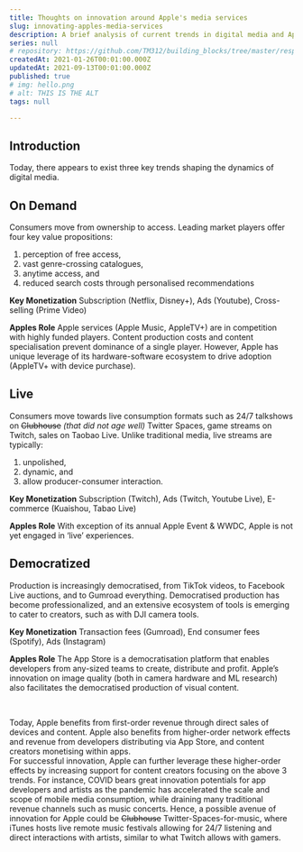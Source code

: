 ```yaml
---
title: Thoughts on innovation around Apple's media services
slug: innovating-apples-media-services
description: A brief analysis of current trends in digital media and Apple's role within
series: null
# repository: https://github.com/TM312/building_blocks/tree/master/responsive-b-card-group
createdAt: 2021-01-26T00:01:00.000Z
updatedAt: 2021-09-13T00:01:00.000Z
published: true
# img: hello.png
# alt: THIS IS THE ALT
tags: null

---
```


## Introduction

Today, there appears to exist three key trends shaping the dynamics of digital media.

## On Demand

Consumers move from ownership to access. Leading market players offer four key value propositions:
1. perception of free access,
2. vast genre-crossing catalogues,
3. anytime access, and
4. reduced search costs through personalised recommendations

__Key Monetization__ Subscription (Netflix, Disney+), Ads (Youtube), Cross-selling (Prime Video)

__Apples Role__ Apple services (Apple Music, AppleTV+) are in competition with highly funded players. Content production costs and content specialisation prevent dominance of a single player. However, Apple has unique leverage of its hardware-software ecosystem to drive adoption (AppleTV+ with device purchase).


## Live

Consumers move towards live consumption formats such as 24/7 talkshows on ~~Clubhouse~~ *(that did not age well)* Twitter Spaces, game streams on Twitch, sales on Taobao Live.
Unlike traditional media, live streams are typically:
1. unpolished,
2. dynamic, and
3. allow producer-consumer interaction.

__Key Monetization__ Subscription (Twitch), Ads (Twitch, Youtube Live), E-commerce (Kuaishou, Tabao Live)

__Apples Role__ With exception of its annual Apple Event & WWDC, Apple is not yet engaged in ‘live’ experiences.


## Democratized

Production is increasingly democratised, from TikTok videos, to Facebook Live auctions, and to Gumroad everything. Democratised production has become professionalized, and an extensive ecosystem of tools is emerging to cater to creators, such as with DJI camera tools.

__Key Monetization__ Transaction fees (Gumroad), End consumer fees (Spotify), Ads (Instagram)

__Apples Role__ The App Store is a democratisation platform that enables developers from any-sized teams to create, distribute and profit. Apple’s innovation on image quality (both in camera hardware and ML research) also facilitates the democratised production of visual content.

<br>

Today, Apple benefits from first-order revenue through direct sales of devices and content. Apple also benefits from higher-order network effects and revenue from developers distributing via App Store, and content creators monetising within apps.
<br>
For successful innovation, Apple can further leverage these higher-order effects by increasing support for content creators focusing on the above 3 trends. For instance, COVID bears great innovation potentials for app developers and artists as the pandemic has accelerated the scale and scope of mobile media consumption, while draining many traditional revenue channels such as music concerts. Hence, a possible avenue of innovation for Apple could be ~~Clubhouse~~ Twitter-Spaces-for-music, where iTunes hosts live remote music festivals allowing for 24/7 listening and direct interactions with artists, similar to what Twitch allows with gamers.
